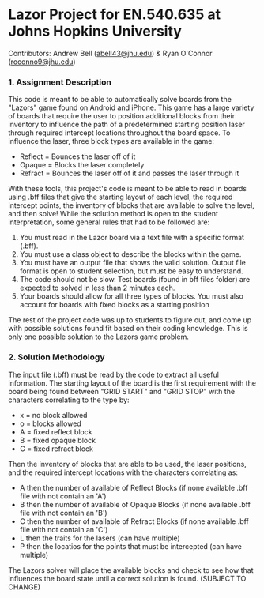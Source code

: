 # Lazor Project for EN.540.635 at Johns Hopkins University
Contributors: Andrew Bell (abell43@jhu.edu) &amp; Ryan O'Connor (roconno9@jhu.edu)

### 1. Assignment Description
This code is meant to be able to automatically solve boards from the "Lazors" game found on Android and iPhone. This game has a large variety of boards that require the user to position additional blocks from their inventory to influence the path of a predetermined starting position laser through required intercept locations throughout the board space. To influence the laser, three block types are available in the game:
* Reflect = Bounces the laser off of it
* Opaque = Blocks the laser completely
* Refract = Bounces the laser off of it and passes the laser through it

With these tools, this project's code is meant to be able to read in boards using .bff files that give the starting layout of each level, the required intercept points, the inventory of blocks that are available to solve the level, and then solve! While the solution method is open to the student interpretation, some general rules that had to be followed are:
1.  You must read in the Lazor board via a text file with a specific format (.bff).
2.  You must use a class object to describe the blocks within the game.
3.  You must have an output file that shows the valid solution. Output file format is open to student selection, but must be easy to understand.
4.  The code should not be slow. Test boards (found in bff files folder) are expected to solved in less than 2 minutes each.
5.  Your boards should allow for all three types of blocks. You must also account for boards with fixed blocks as a starting position

The rest of the project code was up to students to figure out, and come up with possible solutions found fit based on their coding knowledge. This is only one possible solution to the Lazors game problem.

### 2. Solution Methodology
The input file (.bff) must be read by the code to extract all useful information. The starting layout of the board is the first requirement with the board being found between "GRID START" and "GRID STOP" with the characters correlating to the type by:
* x = no block allowed
* o = blocks allowed
* A = fixed reflect block
* B = fixed opaque block
* C = fixed refract block

Then the inventory of blocks that are able to be used, the laser positions, and the required intercept locations with the characters correlating as:
* A then the number of available of Reflect Blocks (if none available .bff file with not contain an 'A')
* B then the number of available of Opaque Blocks (if none available .bff file with not contain an 'B')
* C then the number of available of Refract Blocks (if none available .bff file with not contain an 'C')
* L then the traits for the lasers (can have multiple)
* P then the locatios for the points that must be intercepted (can have multiple)

The Lazors solver will place the available blocks and check to see how that influences the board state until a correct solution is found. (SUBJECT TO CHANGE)
